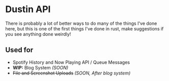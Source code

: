 # Dustin API

There is probably a lot of better ways to do many of the things I've done here, but this is one of the first things I've done in rust, make suggestions if you see anything done weirdly!

## Used for

- Spotify History and Now Playing API / Queue Messages
- **WIP:** Blog System *(SOON)*
- ~~File and Screenshot Uploads~~ *(SOON, After blog system)*